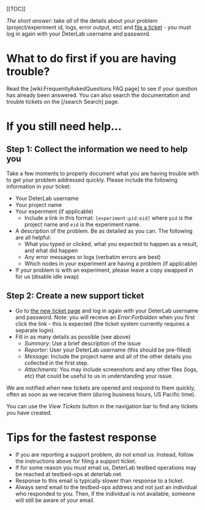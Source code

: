 [[TOC]]

*The short answer:*  take _all_ of the details about your problem (project/experiment id, logs, error output, etc) and [file a ticket](https://trac.deterlab.net/newticket) - you must log in again with your DeterLab username and password.

# What to do first if you are having trouble?

Read the [wiki:FrequentlyAskedQuestions FAQ page] to see if your question has already been answered. You can also search the documentation and trouble tickets on the [/search Search] page.

# If you still need help...

## Step 1: Collect the information we need to help you

Take a few moments to properly document what you are having trouble with to get your problem addressed quickly. Please include the following information in your ticket:

* Your DeterLab username
* Your project name
* Your experiment (if applicable)
  * Include a link in this format: ` [experiment:pid:eid] ` where `pid` is the project name and `eid` is the experiment name.
* A description of the problem.  Be as detailed as you can.  The following are all helpful:
  * What you typed or clicked, what you expected to happen as a result, and what did happen
  * Any error messages or logs (verbatim errors are best)
  * Which nodes in your experiment are having a problem (if applicable)
* If your problem is with an experiment, please leave a copy swapped in for us (disable idle swap)

## Step 2: Create a new support ticket

* Go to [the new ticket page](https://trac.deterlab.net/newticket) and log in again with your DeterLab username and password. Note: you will receive an *_Error:Forbidden_* when you first click the link - this is expected (the ticket system currently requires a separate login).
* Fill in as many details as possible (see above)
  * _Summary_: Use a brief description of the issue
  * _Reporter_: User your DeterLab username (this should be pre-filled)
  * _Message_: Include the project name and all of the other details you collected in the first step.
  * _Attachments_: You may include screenshots and any other files (logs, etc) that could be useful to us in understanding your issue.

We are notified when new tickets are opened and respond to them quickly, often as soon as we receive them (during business hours, US Pacific time).

You can use the _View Tickets_ button in the navigation bar to find any tickets you have created.

# Tips for the fastest response

* If you are reporting a support problem, *do not email us*. Instead, follow the instructions above for filing a support ticket.
* If for some reason you must email us, DeterLab testbed operations may be reached at testbed-ops at deterlab.net. 
* Response to this email is typically slower than response to a ticket. 
* Always send email to the testbed-ops address and not just an individual who responded to you. Then, if the individual is not available, someone will still be aware of your email.